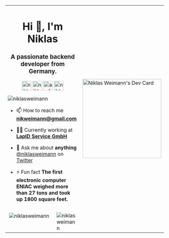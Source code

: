 <table>
  <tr>
    <td>
<h1 align="center">Hi 👋, I'm Niklas</h1>
<h3 align="center">A passionate backend developer from Germany.</h3>
<p align="center">
<a href="https://twitter.com/niklasweimann" target="blank"><img align="center" src="https://cdn.jsdelivr.net/npm/simple-icons@3.0.1/icons/twitter.svg" alt="niklasweimann" height="30" width="30" style:"color:blue"/></a>
<a href="https://linkedin.com/in/niklas-weimann-0a4b5619b" target="blank"><img align="center" src="https://cdn.jsdelivr.net/npm/simple-icons@3.0.1/icons/linkedin.svg" alt="niklas-weimann-0a4b5619b" height="30" width="30" /></a>
<a href="https://stackoverflow.com/users/12267704/semkado" target="blank"><img align="center" src="https://cdn.jsdelivr.net/npm/simple-icons@3.0.1/icons/stackoverflow.svg" alt="asf" height="30" width="30" /></a>
<a href="https://instagram.com/niklas.w4" target="blank"><img align="center" src="https://cdn.jsdelivr.net/npm/simple-icons@3.0.1/icons/instagram.svg" alt="niklas.w4" height="30" width="30" /></a>
</p>

<p align="left"> <img src="https://komarev.com/ghpvc/?username=niklasweimann" alt="niklasweimann" /> </p>

- 📫 How to reach me **nikweimann@gmail.com**

- 👨‍💻 Currently working at **[LapID Service GmbH](https://www.lapid.de/)**

- 💬 Ask me about **anything** [@niklasweimann](https://twitter.com/niklasweimann) on [Twitter](https://twitter.com/niklasweimann)

- ⚡ Fun fact **The first electronic computer ENIAC weighed more than 27 tons and took up 1800 square feet.**

<div style="float:left; width: 70%">
  <p>&nbsp;<img align="center" src="https://github-readme-stats.vercel.app/api?username=niklasweimann&show_icons=true" alt="niklasweimann" /></p>
</div>
<div style="float: right; width: 30%">
  <p><img align="left" src="https://github-readme-stats.vercel.app/api/top-langs/?username=niklasweimann&layout=compact&hide=html" alt="niklasweimann" /></p>
</div>
    </td>
    <td>
      <a href="https://app.daily.dev/niklasweimann"><img src="https://api.daily.dev/devcards/24860b23060449328f7dc84136a43fb2.png?r=ob4" width="250" alt="Niklas Weimann's Dev Card"/></a>
    </td>
  </tr>
</table>
